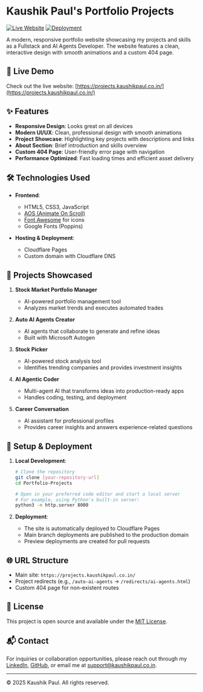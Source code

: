 # Kaushik Paul's Portfolio Projects

[![Live Website](https://img.shields.io/badge/Live_Website-6c63ff?logo=rocket&logoColor=white&labelColor=5a52d3)](https://projects.kaushikpaul.co.in/)
[![Deployment](https://img.shields.io/badge/Deployed%20on-Cloudflare%20Pages-FF7139?logo=cloudflare)](https://pages.cloudflare.com/)

A modern, responsive portfolio website showcasing my projects and skills as a Fullstack and AI Agents Developer. The website features a clean, interactive design with smooth animations and a custom 404 page.

## 🚀 Live Demo

Check out the live website: [https://projects.kaushikpaul.co.in/](https://projects.kaushikpaul.co.in/)

## ✨ Features

- **Responsive Design**: Looks great on all devices
- **Modern UI/UX**: Clean, professional design with smooth animations
- **Project Showcase**: Highlighting key projects with descriptions and links
- **About Section**: Brief introduction and skills overview
- **Custom 404 Page**: User-friendly error page with navigation
- **Performance Optimized**: Fast loading times and efficient asset delivery

## 🛠️ Technologies Used

- **Frontend**:
  - HTML5, CSS3, JavaScript
  - [AOS (Animate On Scroll)](https://michalsnik.github.io/aos/)
  - [Font Awesome](https://fontawesome.com/) for icons
  - Google Fonts (Poppins)

- **Hosting & Deployment**:
  - Cloudflare Pages
  - Custom domain with Cloudflare DNS

## 🚀 Projects Showcased

1. **Stock Market Portfolio Manager**
   - AI-powered portfolio management tool
   - Analyzes market trends and executes automated trades

2. **Auto AI Agents Creator**
   - AI agents that collaborate to generate and refine ideas
   - Built with Microsoft Autogen

3. **Stock Picker**
   - AI-powered stock analysis tool
   - Identifies trending companies and provides investment insights

4. **AI Agentic Coder**
   - Multi-agent AI that transforms ideas into production-ready apps
   - Handles coding, testing, and deployment

5. **Career Conversation**
   - AI assistant for professional profiles
   - Provides career insights and answers experience-related questions

## 🔧 Setup & Deployment

1. **Local Development**:
   ```bash
   # Clone the repository
   git clone [your-repository-url]
   cd Portfolio-Projects
   
   # Open in your preferred code editor and start a local server
   # For example, using Python's built-in server:
   python3 -m http.server 8000
   ```

2. **Deployment**:
   - The site is automatically deployed to Cloudflare Pages
   - Main branch deployments are published to the production domain
   - Preview deployments are created for pull requests

## 🌐 URL Structure

- Main site: `https://projects.kaushikpaul.co.in/`
- Project redirects (e.g., `/auto-ai-agents` → `/redirects/ai-agents.html`)
- Custom 404 page for non-existent routes

## 📝 License

This project is open source and available under the [MIT License](LICENSE).

## 📬 Contact

For inquiries or collaboration opportunities, please reach out through my [LinkedIn](https://www.linkedin.com/in/kaushik-paul-767590215/), [GitHub](https://github.com/Kaushik-Paul), or email me at [support@kaushikpaul.co.in](mailto:support@kaushikpaul.co.in).

---

© 2025 Kaushik Paul. All rights reserved.
